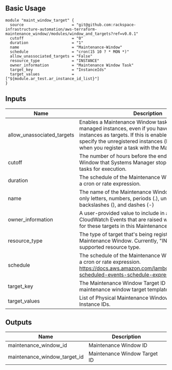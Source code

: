## Basic Usage
```
module "maint_window_target" {
  source                     = "git@github.com:rackspace-infrastructure-automation/aws-terraform-maintenance_window//modules/window_and_targets?ref=v0.0.1"
  cutoff                     = "0"
  duration                   = "1"
  name                       = "Maintenance-Window"
  schedule                   = "cron(15 10 ? * MON *)"
  allow_unassociated_targets = "False"
  resource_type              = "INSTANCE"
  owner_information          = "Maintenance Window Task"
  target_key                 = "InstanceIds"
  target_values              = ["${module.ar_test.ar_instance_id_list}"]
}
```
## Inputs

| Name | Description | Type | Default | Required |
|------|-------------|:----:|:-----:|:-----:|
| allow_unassociated_targets | Enables a Maintenance Window task to execute on managed instances, even if you haven't registered those instances as targets. If this is enabled, then you must specify the unregistered instances (by instance ID) when you register a task with the Maintenance Window. | string | `false` | no |
| cutoff | The number of hours before the end of the Maintenance Window that Systems Manager stops scheduling new tasks for execution. | string | `0` | no |
| duration | The schedule of the Maintenance Window in the form of a cron or rate expression. | string | `1` | no |
| name | The name of the Maintenance Window. Must contain only letters, numbers, periods (.), underscores (_), backslashes (\), and dashes (-) | string | `Maintenance-Window` | no |
| owner_information | A user-provided value to include in any events in CloudWatch Events that are raised while running tasks for these targets in this Maintenance Window. | string | `Maintenance Window Task` | no |
| resource_type | The type of target that's being registered with the Maintenance Window. Currently, "INSTANCE" is the only supported resource type. | string | `INSTANCE` | no |
| schedule | The schedule of the Maintenance Window in the form of a cron or rate expression. https://docs.aws.amazon.com/lambda/latest/dg/tutorial-scheduled-events-schedule-expressions.html | string | - | yes |
| target_key | The Maintenance Window Target ID from the maintenance window target template or InstanceIds | string | - | yes |
| target_values | List of Physical Maintenance Window Target IDs or Instance IDs. | list | - | yes |

## Outputs

| Name | Description |
|------|-------------|
| maintenance_window_id | Maintenance Window ID |
| maintenance_window_target_id | Maintenance Window Target ID |
